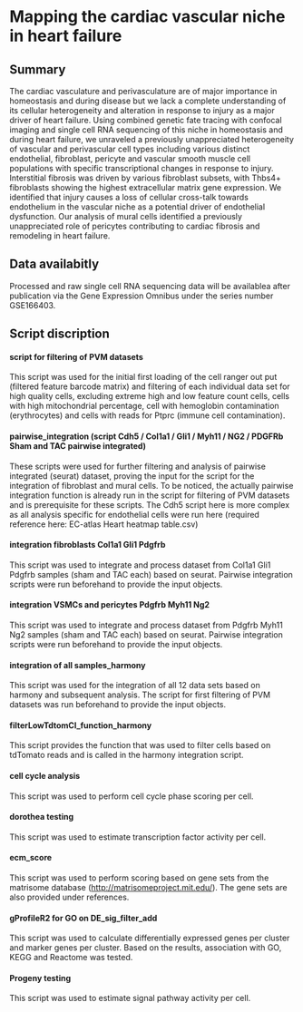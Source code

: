 # Mapping the cardiac vascular niche in heart failure
## Summary 

The cardiac vasculature and perivasculature are of major importance in homeostasis and during disease but we lack a complete understanding of its cellular heterogeneity and alteration in response to injury as a major driver of heart failure. Using combined genetic fate tracing with confocal imaging and single cell RNA sequencing of this niche in homeostasis and during heart failure, we unraveled a previously unappreciated heterogeneity of vascular and perivascular cell types including various distinct endothelial, fibroblast, pericyte and vascular smooth muscle cell populations with specific transcriptional changes in response to injury. Interstitial fibrosis was driven by various fibroblast subsets, with Thbs4+ fibroblasts showing the highest extracellular matrix gene expression. We identified that injury causes a loss of cellular cross-talk towards endothelium in the vascular niche as a potential driver of endothelial dysfunction. Our analysis of mural cells identified a previously unappreciated role of pericytes contributing to cardiac fibrosis and remodeling in heart failure.

## Data availabitly
Processed and raw single cell RNA sequencing data will be availablea after publication via the Gene Expression Omnibus under the series number GSE166403.

## Script discription

#### script for filtering of PVM datasets
This script was used for the initial first loading of the cell ranger out put (filtered feature barcode matrix) and filtering of each individual data set for high quality cells, excluding extreme high and low feature count cells, cells with high mitochondrial percentage, cell with hemoglobin contamination (erythrocytes) and cells with reads for Ptprc (immune cell contamination).

#### pairwise_integration (script Cdh5 / Col1a1 / Gli1 / Myh11 / NG2 / PDGFRb Sham and TAC pairwise integrated)
These scripts were used for further filtering and analysis of pairwise integrated (seurat) dataset, proving the input for the script for the integration of fibroblast and mural cells. To be noticed, the actually pairwise integration function is already run in the script for filtering of PVM datasets and is prerequisite for these scripts. The Cdh5 script here is more complex as all analysis specific for endothelial cells were run here (required reference here: EC-atlas Heart heatmap table.csv)

#### integration fibroblasts Col1a1 Gli1 Pdgfrb
This script was used to integrate and process dataset from Col1a1 Gli1 Pdgfrb samples (sham and TAC each) based on seurat. Pairwise integration scripts were run beforehand to provide the input objects.

#### integration VSMCs and pericytes Pdgfrb Myh11 Ng2
This script was used to integrate and process dataset from Pdgfrb Myh11 Ng2 samples (sham and TAC each) based on seurat. Pairwise integration scripts were run beforehand to provide the input objects.

#### integration of all samples_harmony
This script was used for the integration of all 12 data sets based on harmony and subsequent analysis. The script for first filtering of PVM datasets was run beforehand to provide the input objects.

#### filterLowTdtomCl_function_harmony
This script provides the function that was used to filter cells based on tdTomato reads and is called in the harmony integration script.

#### cell cycle analysis
This script was used to perform cell cycle phase scoring per cell.

#### dorothea testing
This script was used to estimate transcription factor activity per cell.

#### ecm_score
This script was used to perform scoring based on gene sets from the matrisome database (http://matrisomeproject.mit.edu/). The gene sets are also provided under references.

#### gProfileR2 for GO on DE_sig_filter_add
This script was used to calculate differentially expressed genes per cluster and marker genes per cluster. Based on the results, association with GO, KEGG and Reactome was tested.

#### Progeny testing
This script was used to estimate signal pathway activity per cell.
